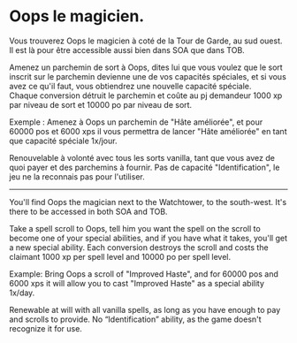 # Oops le magicien.
Vous trouverez Oops le magicien à coté de la Tour de Garde, au sud ouest. Il est là pour être accessible aussi bien dans SOA que dans TOB.

Amenez un parchemin de sort à Oops, dites lui que vous voulez que le sort inscrit sur le parchemin devienne une de vos capacités spéciales, et si vous avez ce qu'il faut, vous obtiendrez une nouvelle capacité spéciale.\
Chaque conversion détruit le parchemin et coûte au pj demandeur 1000 xp par niveau de sort et 10000 po par niveau de sort.

Exemple : Amenez à Oops un parchemin de "Hâte améliorée", et pour 60000 pos et 6000 xps il vous permettra de lancer "Hâte améliorée" en tant que capacité spéciale 1x/jour.

Renouvelable à volonté avec tous les sorts vanilla, tant que vous avez de quoi payer et des parchemins à fournir.
Pas de capacité "Identification", le jeu ne la reconnais pas pour l'utiliser.

---------------------------

You'll find Oops the magician next to the Watchtower, to the south-west. It's there to be accessed in both SOA and TOB.

Take a spell scroll to Oops, tell him you want the spell on the scroll to become one of your special abilities, and if you have what it takes, you'll get a new special ability.
Each conversion destroys the scroll and costs the claimant 1000 xp per spell level and 10000 po per spell level.

Example: Bring Oops a scroll of "Improved Haste", and for 60000 pos and 6000 xps it will allow you to cast "Improved Haste" as a special ability 1x/day.

Renewable at will with all vanilla spells, as long as you have enough to pay and scrolls to provide.
No “Identification” ability, as the game doesn't recognize it for use.
